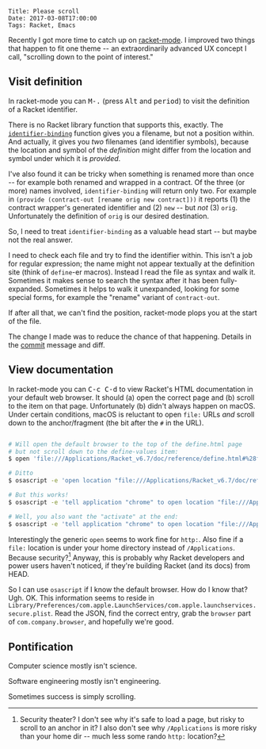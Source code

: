    Title: Please scroll
    Date: 2017-03-08T17:00:00
    Tags: Racket, Emacs

Recently I got more time to catch up on [racket-mode]. I improved two
things that happen to fit one theme -- an extraordinarily advanced UX
concept I call, "scrolling down to the point of interest."

[racket-mode]: https://github.com/greghendershott/racket-mode

<!-- more -->

## Visit definition

In racket-mode you can <kbd>M-.</kbd> (press <kbd>Alt</kbd> and
<kbd>period</kbd>) to visit the definition of a Racket identifier.

There is no Racket library function that supports this, exactly. The
[`identifier-binding`] function gives you a filename, but not a
position within. And actually, it gives you _two_ filenames (and
identifier symbols), because the location and symbol of the
_definition_ might differ from the location and symbol under which it
is _provided_.

[`identifier-binding`]: http://docs.racket-lang.org/reference/stxcmp.html#%28def._%28%28quote._~23~25kernel%29._identifier-binding%29%29

I've also found it can be tricky when something is renamed more than
once -- for example both renamed and wrapped in a contract. Of the
three (or more) names involved, `identifier-binding` will return only
two. For example in `(provide (contract-out [rename orig new
contract]))` it reports (1) the contract wrapper's generated
identifier and (2) `new` -- but _not_ (3) `orig`. Unfortunately the
definition of `orig` is our desired destination.

So, I need to treat `identifier-binding` as a valuable head start
-- but maybe not the real answer.

I need to check each file and try to find the identifier within. This
isn't a job for regular expression; the name might not appear
textually at the definition site (think of `define`-er macros).
Instead I read the file as syntax and walk it. Sometimes it makes
sense to search the syntax after it has been fully-expanded. Sometimes
it helps to walk it unexpanded, looking for some special forms, for
example the "rename" variant of `contract-out`.

If after all that, we can't find the position, racket-mode plops you
at the start of the file.

The change I made was to reduce the chance of that happening. Details
in the [commit] message and diff.

[commit]: https://github.com/greghendershott/racket-mode/commit/c50cd48edc74348bd89b09661ea325dac12fcb48

## View documentation

In racket-mode you can <kbd>C-c C-d</kbd> to view Racket's HTML
documentation in your default web browser. It should (a) open the
correct page and (b) scroll to the item on that page. Unfortunately
(b) didn't always happen on macOS. Under certain conditions, macOS is
reluctant to open `file:` URLs _and_ scroll down to the
anchor/fragment (the bit after the `#` in the URL).

```sh

# Will open the default browser to the top of the define.html page
# but not scroll down to the define-values item:
$ open 'file:///Applications/Racket_v6.7/doc/reference/define.html#%28form._%28%28quote._~23~25kernel%29._define-values%29%29'

# Ditto
$ osascript -e 'open location "file:///Applications/Racket_v6.7/doc/reference/define.html#%28form._%28%28quote._~23~25kernel%29._define-values%29%29"'

# But this works!
$ osascript -e 'tell application "chrome" to open location "file:///Applications/Racket_v6.7/doc/reference/define.html#%28form._%28%28quote._~23~25kernel%29._define-values%29%29"'

# Well, you also want the "activate" at the end:
$ osascript -e 'tell application "chrome" to open location "file:///Applications/Racket_v6.7/doc/reference/define.html#%28form._%28%28quote._~23~25kernel%29._define-values%29%29" activate'

```

Interestingly the generic `open` seems to work fine for `http:`. Also
fine if a `file:` location is under your home directory instead of
`/Applications`. Because security?[^1] Anyway, this is probably why
Racket developers and power users haven't noticed, if they're building
Racket (and its docs) from HEAD.

[^1]: Security theater? I don't see why it's safe to load a page, but risky to scroll to an anchor in it? I also don't see why `/Applications` is more risky than your home dir -- much less some rando `http:` location?

So I can use `osascript` if I know the default browser. How do I know
that? Ugh. OK. This information seems to reside in
`Library/Preferences/com.apple.LaunchServices/com.apple.launchservices.secure.plist`.
Read the JSON, find the correct entry, grab the `browser` part of
`com.company.browser`, and hopefully we're good.

## Pontification

Computer science mostly isn't science.

Software engineering mostly isn't engineering.

Sometimes success is simply scrolling.
